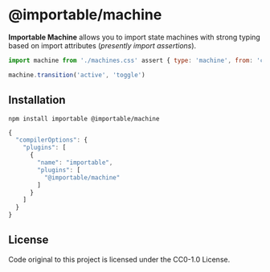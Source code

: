 # @importable/machine

**Importable Machine** allows you to import state machines with strong typing based on import attributes (_presently import assertions_).

```js
import machine from './machines.css' assert { type: 'machine', from: 'css' }

machine.transition('active', 'toggle')

```

## Installation

```shell
npm install importable @importable/machine
```

```js
{
  "compilerOptions": {
    "plugins": [
      {
        "name": "importable",
        "plugins": [
          "@importable/machine"
        ]
      }
    ]
  }
}
```

## License

Code original to this project is licensed under the CC0-1.0 License.
